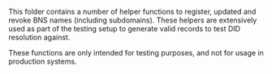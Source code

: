 This folder contains a number of helper functions to register, updated and revoke BNS names (including subdomains).
These helpers are extensively used as part of the testing setup to generate valid records to test DID resolution against.

These functions are only intended for testing purposes, and not for usage in production systems.
